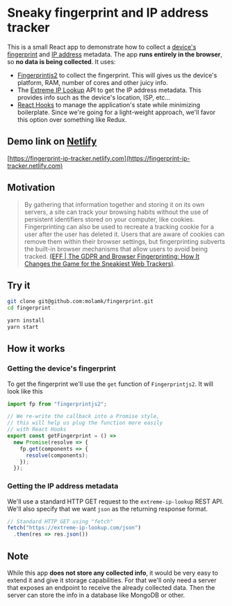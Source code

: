 # Sneaky fingerprint and IP address tracker

This is a small React app to demonstrate how to collect a [device's fingerprint](https://en.wikipedia.org/wiki/Device_fingerprint) and [IP address](https://en.wikipedia.org/wiki/IP_address) metadata. The app **runs entirely in the browser**, so **no data is being collected**. It uses:

- [Fingerprintjs2](https://github.com/Valve/fingerprintjs2) to collect the fingerprint. This will gives us the device's platform, RAM, number of cores and other juicy info.
- The [Extreme IP Lookup](https://extreme-ip-lookup.com/) API to get the IP address metadata. This provides info such as the device's location, ISP, etc...
- [React Hooks](https://reactjs.org/docs/hooks-overview.html) to manage the application's state while minimizing boilerplate. Since we're going for a light-weight approach, we'll favor this option over something like Redux.

## Demo link on [Netlify](https://www.netlify.com)

[https://fingerprint-ip-tracker.netlify.com](https://fingerprint-ip-tracker.netlify.com)

## Motivation

> By gathering that information together and storing it on its own servers, a site can track your browsing habits without the use of persistent identifiers stored on your computer, like cookies. Fingerprinting can also be used to recreate a tracking cookie for a user after the user has deleted it. Users that are aware of cookies can remove them within their browser settings, but fingerprinting subverts the built-in browser mechanisms that allow users to avoid being tracked. [(EFF | The GDPR and Browser Fingerprinting: How It Changes the Game for the Sneakiest Web Trackers)](https://www.eff.org/deeplinks/2018/06/gdpr-and-browser-fingerprinting-how-it-changes-game-sneakiest-web-trackers).

## Try it

```bash
git clone git@github.com:molamk/fingerprint.git
cd fingerprint

yarn install
yarn start
```

## How it works

### Getting the device's fingerprint

To get the fingerprint we'll use the `get` function of `Fingerprintjs2`. It will look like this

```js
import fp from "fingerprintjs2";

// We re-write the callback into a Promise style,
// this will help us plug the function more easily
// with React Hooks
export const getFingerprint = () =>
  new Promise(resolve => {
    fp.get(components => {
      resolve(components);
    });
  });

```

### Getting the IP address metadata

We'll use a standard HTTP GET request to the `extreme-ip-lookup` REST API. We'll also specify that we want `json` as the returning response format.

```js
// Standard HTTP GET using "fetch"
fetch("https://extreme-ip-lookup.com/json")
  .then(res => res.json())
```

## Note

While this app **does not store any collected info**, it would be very easy to extend it and give it storage capabilities. For that we'll only need a server that exposes an endpoint to receive the already collected data. Then the server can store the info in a database like MongoDB or other.
